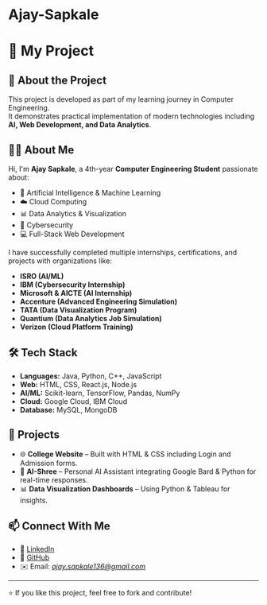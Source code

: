 # Ajay-Sapkale
# 🚀 My Project

## 📌 About the Project
This project is developed as part of my learning journey in Computer Engineering.  
It demonstrates practical implementation of modern technologies including **AI, Web Development, and Data Analytics**.

## 👨‍💻 About Me
Hi, I'm **Ajay Sapkale**, a 4th-year **Computer Engineering Student** passionate about:
- 🤖 Artificial Intelligence & Machine Learning  
- ☁️ Cloud Computing  
- 📊 Data Analytics & Visualization  
- 🔐 Cybersecurity  
- 💻 Full-Stack Web Development  

I have successfully completed multiple internships, certifications, and projects with organizations like:
- **ISRO (AI/ML)**
- **IBM (Cybersecurity Internship)**
- **Microsoft & AICTE (AI Internship)**
- **Accenture (Advanced Engineering Simulation)**
- **TATA (Data Visualization Program)**
- **Quantium (Data Analytics Job Simulation)**
- **Verizon (Cloud Platform Training)**

## 🛠️ Tech Stack
- **Languages:** Java, Python, C++, JavaScript  
- **Web:** HTML, CSS, React.js, Node.js  
- **AI/ML:** Scikit-learn, TensorFlow, Pandas, NumPy  
- **Cloud:** Google Cloud, IBM Cloud  
- **Database:** MySQL, MongoDB  

## 📂 Projects
- 🌐 **College Website** – Built with HTML & CSS including Login and Admission forms.  
- 🤖 **AI-Shree** – Personal AI Assistant integrating Google Bard & Python for real-time responses.  
- 📊 **Data Visualization Dashboards** – Using Python & Tableau for insights.  

## 📫 Connect With Me
- 💼 [LinkedIn](https://www.linkedin.com/in/ajay-sapkale-5352782a2/)  
- 🐙 [GitHub](https://github.com/ajaysapkale136)  
- ✉️ Email: *ajay.sapkale136@gmail.com*  

---
⭐ If you like this project, feel free to fork and contribute!
